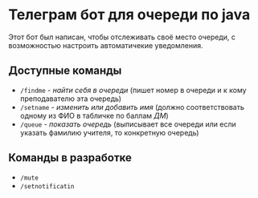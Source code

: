 # Телеграм бот для очереди по java

Этот бот был написан, чтобы отслеживать своё место очереди, с возможностью настроить 
автоматичекие уведомления.

## Доступные команды

* ``/findme`` - _найти себя в очереди_ (пишет номер в очереди и к кому преподавателю эта очередь)
* ``/setname`` - _изменить или добавить имя_ (должно соответствовать одному из ФИО в табличке по баллам *ДМ*)
* ``/queue`` - _показать очередь_ (выписывает все очереди или если указать фамилию учителя, то конкретную очередь)

## Команды в разработке

* ``/mute``
* ``/setnotificatin``
